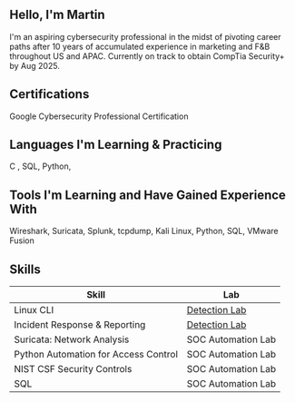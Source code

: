 ## Hello, I'm Martin 

I'm an aspiring cybersecurity professional in the midst of pivoting career paths after 10 years of accumulated experience in marketing and F&B throughout US and APAC.  Currently on track to obtain CompTia Security+ by Aug 2025.

## Certifications
Google Cybersecurity Professional Certification 

## Languages I'm Learning & Practicing
C , SQL, Python, 

## Tools I'm Learning and Have Gained Experience With
Wireshark, Suricata, Splunk, tcpdump, Kali Linux, Python, SQL, VMware Fusion

## Skills

| Skill                                         | Lab         |
|-----------------------------------------------|----------------------------|
| Linux CLI                                     | <a href="https://google.com">Detection Lab</a>|
| Incident Response & Reporting                 | <a href="https://google.com">Detection Lab</a>|
| Suricata: Network Analysis                    | SOC Automation Lab|
| Python Automation for Access Control          | SOC Automation Lab|
| NIST CSF Security Controls                    | SOC Automation Lab|
| SQL                                           | SOC Automation Lab|

